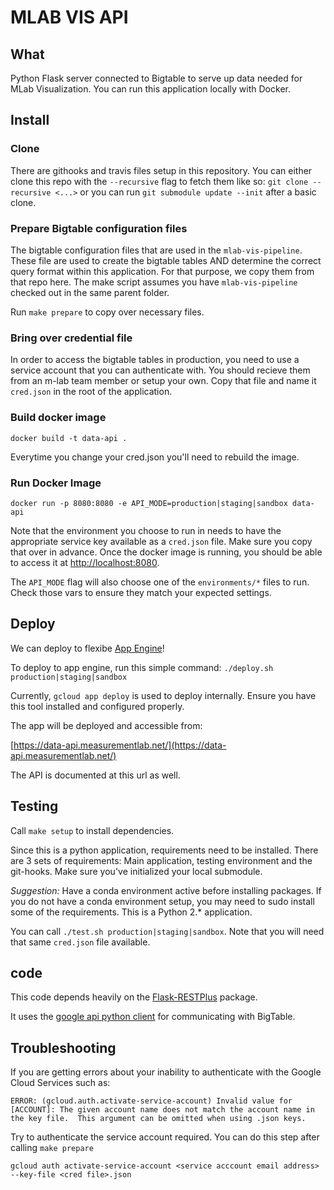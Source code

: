 # MLAB VIS API

## What

Python Flask server connected to Bigtable to serve up data needed for MLab Visualization.
You can run this application locally with Docker.

## Install

### Clone

There are githooks and travis files setup in this repository. You can either clone this repo with the `--recursive` flag 
to fetch them like so: `git clone --recursive <...>` or you can 
run `git submodule update --init` after a basic clone.

### Prepare Bigtable configuration files

The bigtable configuration files that are used in the `mlab-vis-pipeline`. These file are used to create the bigtable tables AND determine the correct query format within this application. For that purpose, we copy them from that repo here. The make script assumes you have `mlab-vis-pipeline` checked out in the same parent folder.

Run `make prepare` to copy over necessary files. 

### Bring over credential file

In order to access the bigtable tables in production, you need to use a service account that you can authenticate with. You should recieve them from an m-lab team member or setup your own.
Copy that file and name it `cred.json` in the root of the application.

### Build docker image

`docker build -t data-api .`

Everytime you change your cred.json you'll need to rebuild the image.

### Run Docker Image

`docker run -p 8080:8080 -e API_MODE=production|staging|sandbox data-api`

Note that the environment you choose to run in needs to have the appropriate service key available as a `cred.json` file. Make sure you copy that over in advance.
Once the docker image is running, you should be able to access it at [http://localhost:8080](http://localhost:8080).

The `API_MODE` flag will also choose one of the `environments/*` files to run. Check those vars to ensure they match your expected settings.

## Deploy

We can deploy to flexibe [App Engine](https://console.cloud.google.com/appengine)!

To deploy to app engine, run this simple command: `./deploy.sh production|staging|sandbox`

Currently, `gcloud app deploy` is used to deploy internally.
Ensure you have this tool installed and configured properly.

The app will be deployed and accessible from:

[https://data-api.measurementlab.net/](https://data-api.measurementlab.net/)

The API is documented at this url as well.

## Testing

Call `make setup` to install dependencies.

Since this is a python application, requirements need to be installed. There are 3 sets of requirements: Main application, testing environment and the git-hooks. 
Make sure you've initialized your local submodule. 

_Suggestion:_ Have a conda environment active before installing packages. If you do not have a conda environment setup, you may need to sudo install some of the requirements. This is a Python 2.* application.

You can call `./test.sh production|staging|sandbox`. Note that you will need that same `cred.json` file available.

## code

This code depends heavily on the [Flask-RESTPlus](https://flask-restplus.readthedocs.io/en/stable/) package.

It uses the [google api python client](http://google.github.io/google-api-python-client/docs/epy/index.html) for communicating with BigTable.

## Troubleshooting

If you are getting errors about your inability to authenticate with the Google Cloud Services such as:

```
ERROR: (gcloud.auth.activate-service-account) Invalid value for [ACCOUNT]: The given account name does not match the account name in the key file.  This argument can be omitted when using .json keys.
```

Try to authenticate the service account required. You can do this step after calling `make prepare`

`gcloud auth activate-service-account <service acccount email address> --key-file <cred file>.json`